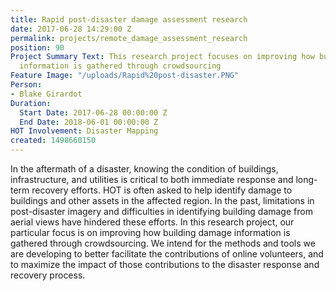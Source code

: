```yaml
---
title: Rapid post-disaster damage assessment research
date: 2017-06-28 14:29:00 Z
permalink: projects/remote_damage_assessment_research
position: 90
Project Summary Text: This research project focuses on improving how building damage
  information is gathered through crowdsourcing
Feature Image: "/uploads/Rapid%20post-disaster.PNG"
Person:
- Blake Girardot
Duration:
  Start Date: 2017-06-28 00:00:00 Z
  End Date: 2018-06-01 00:00:00 Z
HOT Involvement: Disaster Mapping
created: 1498660150
---
```


<p>In the aftermath of a disaster, knowing the condition of buildings, infrastructure, and utilities is critical to both immediate response and long-term recovery efforts. HOT is often asked to help identify damage to buildings and other assets in the affected region. In the past, limitations in post-disaster imagery and difficulties in identifying building damage from aerial views have hindered these efforts. In this research project, our particular focus is on improving how building damage information is gathered through crowdsourcing. We intend for the methods and tools we are developing to better facilitate the contributions of online volunteers, and to maximize the impact of those contributions to the disaster response and recovery process.&nbsp;</p>
